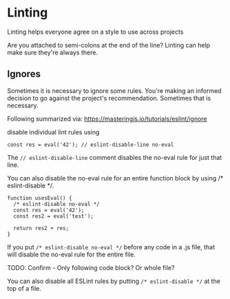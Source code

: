 # Linting

Linting helps everyone agree on a style to use across projects

Are you attached to semi-colons at the end of the line? Linting can help make sure they're always there. 

## Ignores

Sometimes it is necessary to ignore some rules. You're making an informed decision to go against the project's recommendation. Sometimes that is necessary. 

Following summarized via:
https://masteringjs.io/tutorials/eslint/ignore

disable individual lint rules using
 
```
const res = eval('42'); // eslint-disable-line no-eval
```

The `// eslint-disable-line` comment disables the no-eval rule for just that line.

You can also disable the no-eval rule for an entire function block by using /* eslint-disable */.

```
function usesEval() {
  /* eslint-disable no-eval */
  const res = eval('42');
  const res2 = eval('test');

  return res2 + res;
}
```

If you put `/* eslint-disable no-eval */` before any code in a .js file, that will disable the no-eval rule for the entire file.

TODO: Confirm - Only following code block? Or whole file? 

You can also disable all ESLint rules by putting `/* eslint-disable */` at the top of a file.

